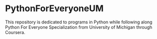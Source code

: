 # PythonForEveryoneUM
This repository is dedicated to programs in Python while following along Python For Everyone Specialization from University of Michigan through Coursera.
